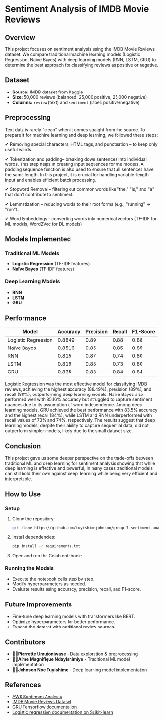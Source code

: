 # Sentiment Analysis of IMDB Movie Reviews

## Overview
This project focuses on sentiment analysis using the IMDB Movie Reviews dataset. We compare traditional machine learning models (Logistic Regression, Naïve Bayes) with deep learning models (RNN, LSTM, GRU) to determine the best approach for classifying reviews as positive or negative.

## Dataset
- **Source:** IMDB dataset from Kaggle
- **Size:** 50,000 reviews (balanced: 25,000 positive, 25,000 negative)
- **Columns:** `review` (text) and `sentiment` (label: positive/negative)

 ## Preprocessing

Text data is rarely "clean" when it comes straight from the source. To prepare it for machine learning and deep learning, we followed these steps:

✔ Removing special characters, HTML tags, and punctuation – to keep only useful words.

✔ Tokenization and padding– breaking down sentences into individual words. This step helps in creating input sequences for the models. A padding sequence function is also used to ensure that all sentences have the same length. In this project, it is crucial for handling variable-length input and enables efficient batch processing.

✔ Stopword Removal – filtering out common words like "the," "is," and "a" that don’t contribute to sentiment.

✔ Lemmatization – reducing words to their root forms (e.g., "running" → "run").

✔ Word Embeddings – converting words into numerical vectors (TF-IDF for ML models, Word2Vec for DL models)

## Models Implemented
### Traditional ML Models

- **Logistic Regression** (TF-IDF features)
- **Naïve Bayes** (TF-IDF features)

### Deep Learning Models
- **RNN**
- **LSTM**
- **GRU**

## Performance 

| Model              | Accuracy | Precision | Recall | F1-Score |
|--------------------|----------|-----------|--------|----------|
| Logistic Regression| 0.8849   | 0.89      | 0.88   | 0.88     |
| Naïve Bayes        | 0.8516   | 0.85      | 0.85   | 0.85     |
| RNN                | 0.815    | 0.87      | 0.74   | 0.80     |
| LSTM               | 0.819    | 0.88      | 0.73   | 0.80     |
| GRU                | 0.835    | 0.83      | 0.84   | 0.84     |

Logistic Regression was the most effective model for classifying IMDB reviews, achieving the highest accuracy (88.49%), precision (89%), and recall (88%), outperforming deep learning models. Naïve Bayes also performed well with 85.16% accuracy but struggled to capture sentiment nuances due to its assumption of word independence. Among deep learning models, GRU achieved the best performance with 83.5% accuracy and the highest recall (84%), while LSTM and RNN underperformed with recall values of 73% and 74%, respectively. The results suggest that deep learning models, despite their ability to capture sequential data, did not outperform simpler models, likely due to the small dataset size.

## Conclusion

This project gave us some deeper perspective on the trade-offs between traditional ML and deep learning for sentiment analysis showing that while deep learning is effective and powerful, in many cases traditional models can still hold their own against deep learning while being very efficient and interpretable.

## How to Use
### Setup
1. Clone the repository:
   ```bash
   git clone https://github.com/tuyishimejohnson/group-7-sentiment-analysis.git
   ```
2. Install dependencies:
   ```bash
   pip install -r requirements.txt
   ```
3. Open and run the Colab notebook:

### Running the Models
- Execute the notebook cells step by step.
- Modify hyperparameters as needed.
- Evaluate results using accuracy, precision, recall, and F1-score.

## Future Improvements
- Fine-tune deep learning models with transformers like BERT.
- Optimize hyperparameters for better performance.
- Expand the dataset with additional review sources.

## Contributors
- 👩‍💻**Pierrette Umutoniwase** - Data exploration & preprocessing
- 👨‍💻**Aime Magnifique Ndayishimiye** - Traditional ML model implementation
- 👨‍💻**Johnson Noe Tuyishime** - Deep learning model implementation

## References
- [AWS Sentiment Analysis](https://aws.amazon.com/what-is/sentiment-analysis/)
- [IMDB Movie Reviews Dataset](https://www.kaggle.com/code/lakshmi25npathi/sentiment-analysis-of-imdb-movie-reviews)
- [GRU Tensorflow documentation](https://www.tensorflow.org/api_docs/python/tf/keras/layers/GRU)
- [Logistic regression documentation on Scikit-learn](https://scikit-learn.org/stable/modules/generated/sklearn.linear_model.LogisticRegression.html)

